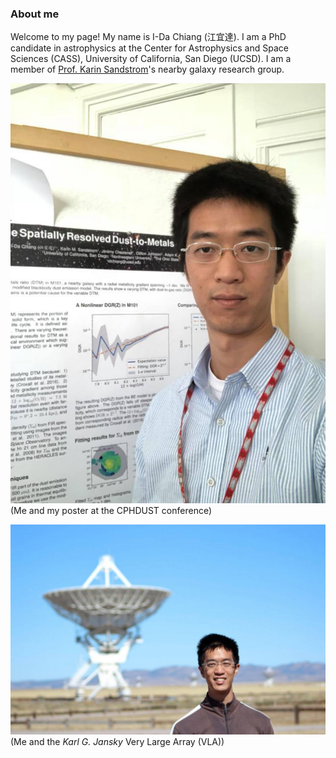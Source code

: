 ### About me
Welcome to my page! My name is I-Da Chiang (江宜達). I am a PhD candidate in astrophysics at the Center for Astrophysics and Space Sciences (CASS), University of California, San Diego (UCSD). I am a member of <a href="http://karinsandstrom.github.io/" target="_blank">Prof. Karin Sandstrom</a>'s nearby galaxy research group.

![Me_at_CPHDUST](photo_cphdust.jpg)
(Me and my poster at the CPHDUST conference)

![Me_and_VLA](photo_vla.jpg)
(Me and the *Karl G. Jansky* Very Large Array (VLA))
